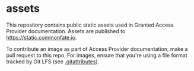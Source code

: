 # assets

This repository contains public static assets used in Granted Access Provider documentation. Assets are published to https://static.commonfate.io.

To contribute an image as part of Access Provider documentation, make a pull request to this repo. For images, ensure that you're using a file format tracked by Git LFS (see [.gitattributes](./.gitattributes)).
